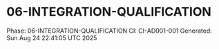 # 06-INTEGRATION-QUALIFICATION
Phase: 06-INTEGRATION-QUALIFICATION
CI: CI-AD001-001
Generated: Sun Aug 24 22:41:05 UTC 2025

